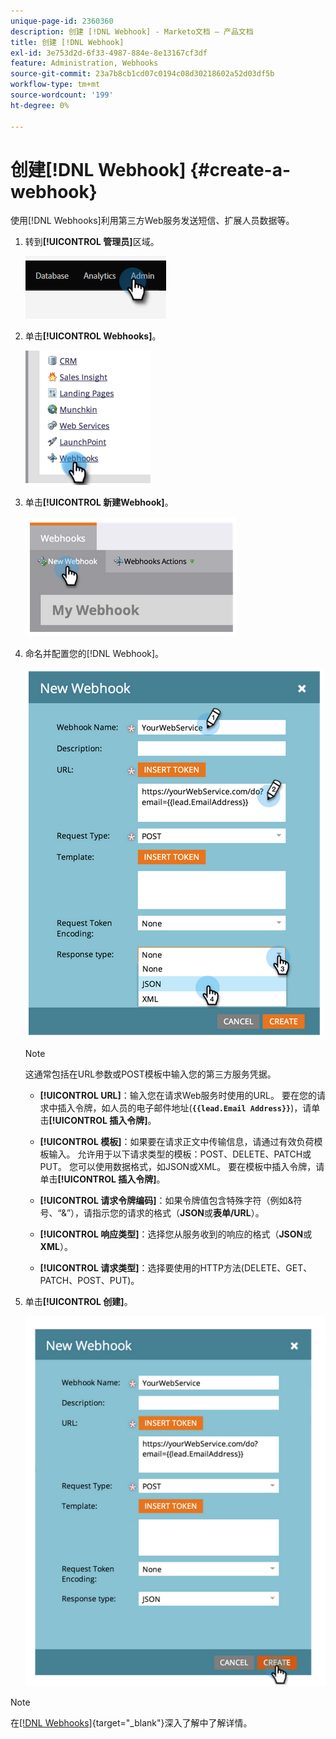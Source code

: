 ```yaml
---
unique-page-id: 2360360
description: 创建 [!DNL Webhook] - Marketo文档 — 产品文档
title: 创建 [!DNL Webhook]
exl-id: 3e753d2d-6f33-4987-884e-8e13167cf3df
feature: Administration, Webhooks
source-git-commit: 23a7b8cb1cd07c0194c08d30218602a52d03df5b
workflow-type: tm+mt
source-wordcount: '199'
ht-degree: 0%

---
```


# 创建[!DNL Webhook] {#create-a-webhook}

使用[!DNL Webhooks]利用第三方Web服务发送短信、扩展人员数据等。

1. 转到&#x200B;**[!UICONTROL 管理员]**&#x200B;区域。

   ![](assets/create-a-webhook-1.png)

1. 单击&#x200B;**[!UICONTROL Webhooks]**。

   ![](assets/create-a-webhook-2.png)

1. 单击&#x200B;**[!UICONTROL 新建Webhook]**。

   ![](assets/create-a-webhook-3.png)

1. 命名并配置您的[!DNL Webhook]。

   ![](assets/create-a-webhook-4.png)

   >[!NOTE]
   >
   >这通常包括在URL参数或POST模板中输入您的第三方服务凭据。

   * **[!UICONTROL URL]**：输入您在请求Web服务时使用的URL。 要在您的请求中插入令牌，如人员的电子邮件地址(**`{{lead.Email Address}}`**)，请单击&#x200B;**[!UICONTROL 插入令牌]**。

   * **[!UICONTROL 模板]**：如果要在请求正文中传输信息，请通过有效负荷模板输入。 允许用于以下请求类型的模板：POST、DELETE、PATCH或PUT。 您可以使用数据格式，如JSON或XML。 要在模板中插入令牌，请单击&#x200B;**[!UICONTROL 插入令牌]**。

   * **[!UICONTROL 请求令牌编码]**：如果令牌值包含特殊字符（例如&amp;符号、“&amp;”），请指示您的请求的格式（**JSON**&#x200B;或&#x200B;**表单/URL**）。

   * **[!UICONTROL 响应类型]**：选择您从服务收到的响应的格式（**JSON**&#x200B;或&#x200B;**XML**）。

   * **[!UICONTROL 请求类型]**：选择要使用的HTTP方法(DELETE、GET、PATCH、POST、PUT)。

1. 单击&#x200B;**[!UICONTROL 创建]**。

   ![](assets/create-a-webhook-5.png)

>[!NOTE]
>
>在[[!DNL Webhooks]](https://experienceleague.adobe.com/en/docs/marketo-developer/marketo/webhooks/webhooks){target="_blank"}深入了解中了解详情。
